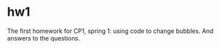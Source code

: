 # hw1
The first homework for CP1, spring 1: using code to change bubbles.
And answers to the questions.
